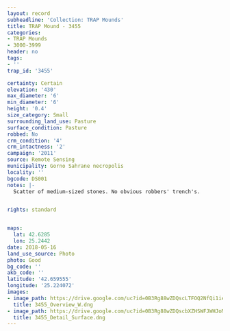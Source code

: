 ```yaml
---
layout: record
subheadline: 'Collection: TRAP Mounds'
title: TRAP Mound - 3455
categories:
- TRAP Mounds
- 3000-3999
header: no
tags:
- ''
trap_id: '3455'

certainty: Certain
elevation: '430'
max_diameter: '6'
min_diameter: '6'
height: '0.4'
size_category: Small
surrounding_land_use: Pasture
surface_condition: Pasture
robbed: No
crm_condition: '4'
crm_intactness: '2'
campaign: '2011'
source: Remote Sensing
municipality: Gorno Sahrane necropolis
locality: ''
bgcode: DS001
notes: |-
  Scatter of medium-sized stones. No obvious robbers' trench's.


rights: standard


maps:
  lat: 42.6285
  lon: 25.2442
date: 2018-05-16
land_use_source: Photo
photo: Good
bg_code: ''
akb_code: ''
latitude: '42.659555'
longitude: '25.224072'
images:
- image_path: https://drive.google.com/uc?id=0B3Rg88wZDQscLTFOQ2NfQi1ieGc
  title: 3455_Overview_W.dng
- image_path: https://drive.google.com/uc?id=0B3Rg88wZDQscbXZHSWFJWHJoMlE
  title: 3455_Detail_Surface.dng
---
```

